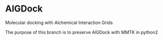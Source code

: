 AlGDock
=======

Molecular docking with Alchemical Interaction Grids

The purpose of this branch is to preserve AlGDock with MMTK in python2
